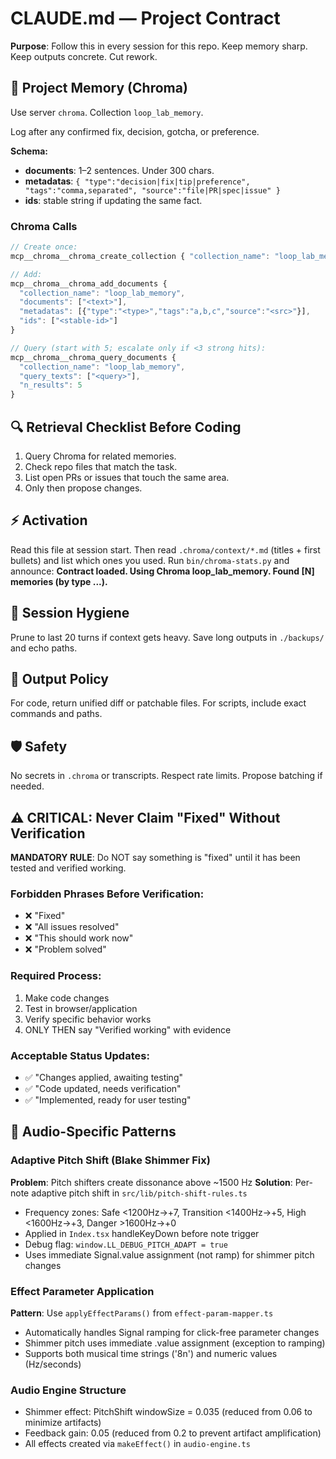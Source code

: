 # CLAUDE.md — Project Contract

**Purpose**: Follow this in every session for this repo. Keep memory sharp. Keep outputs concrete. Cut rework.

## 🧠 Project Memory (Chroma)
Use server `chroma`. Collection `loop_lab_memory`.

Log after any confirmed fix, decision, gotcha, or preference.

**Schema:**
- **documents**: 1–2 sentences. Under 300 chars.
- **metadatas**: `{ "type":"decision|fix|tip|preference", "tags":"comma,separated", "source":"file|PR|spec|issue" }`
- **ids**: stable string if updating the same fact.

### Chroma Calls
```javascript
// Create once:
mcp__chroma__chroma_create_collection { "collection_name": "loop_lab_memory" }

// Add:
mcp__chroma__chroma_add_documents {
  "collection_name": "loop_lab_memory",
  "documents": ["<text>"],
  "metadatas": [{"type":"<type>","tags":"a,b,c","source":"<src>"}],
  "ids": ["<stable-id>"]
}

// Query (start with 5; escalate only if <3 strong hits):
mcp__chroma__chroma_query_documents {
  "collection_name": "loop_lab_memory",
  "query_texts": ["<query>"],
  "n_results": 5
}
```

## 🔍 Retrieval Checklist Before Coding
1. Query Chroma for related memories.
2. Check repo files that match the task.
3. List open PRs or issues that touch the same area.
4. Only then propose changes.

## ⚡ Activation
Read this file at session start.
Then read `.chroma/context/*.md` (titles + first bullets) and list which ones you used.
Run `bin/chroma-stats.py` and announce: **Contract loaded. Using Chroma loop_lab_memory. Found [N] memories (by type ...).**

## 🧹 Session Hygiene
Prune to last 20 turns if context gets heavy. Save long outputs in `./backups/` and echo paths.

## 📁 Output Policy
For code, return unified diff or patchable files. For scripts, include exact commands and paths.

## 🛡️ Safety
No secrets in `.chroma` or transcripts. Respect rate limits. Propose batching if needed.

## ⚠️ CRITICAL: Never Claim "Fixed" Without Verification
**MANDATORY RULE**: Do NOT say something is "fixed" until it has been tested and verified working.

### Forbidden Phrases Before Verification:
- ❌ "Fixed"
- ❌ "All issues resolved"
- ❌ "This should work now"
- ❌ "Problem solved"

### Required Process:
1. Make code changes
2. Test in browser/application
3. Verify specific behavior works
4. ONLY THEN say "Verified working" with evidence

### Acceptable Status Updates:
- ✅ "Changes applied, awaiting testing"
- ✅ "Code updated, needs verification"
- ✅ "Implemented, ready for user testing"

## 🎵 Audio-Specific Patterns

### Adaptive Pitch Shift (Blake Shimmer Fix)
**Problem**: Pitch shifters create dissonance above ~1500 Hz
**Solution**: Per-note adaptive pitch shift in `src/lib/pitch-shift-rules.ts`
- Frequency zones: Safe <1200Hz→+7, Transition <1400Hz→+5, High <1600Hz→+3, Danger >1600Hz→+0
- Applied in `Index.tsx` handleKeyDown before note trigger
- Debug flag: `window.LL_DEBUG_PITCH_ADAPT = true`
- Uses immediate Signal.value assignment (not ramp) for shimmer pitch changes

### Effect Parameter Application
**Pattern**: Use `applyEffectParams()` from `effect-param-mapper.ts`
- Automatically handles Signal ramping for click-free parameter changes
- Shimmer pitch uses immediate .value assignment (exception to ramping)
- Supports both musical time strings ('8n') and numeric values (Hz/seconds)

### Audio Engine Structure
- Shimmer effect: PitchShift windowSize = 0.035 (reduced from 0.06 to minimize artifacts)
- Feedback gain: 0.05 (reduced from 0.2 to prevent artifact amplification)
- All effects created via `makeEffect()` in `audio-engine.ts`